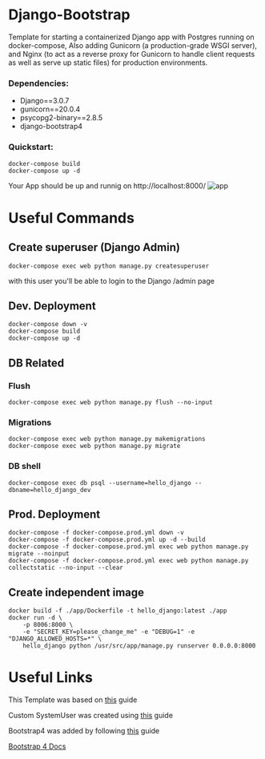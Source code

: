 # Django-Bootstrap

Template for starting a containerized Django app with Postgres running on docker-compose, Also adding Gunicorn (a production-grade WSGI server), and Nginx (to act as a reverse proxy for Gunicorn to handle client requests as well as serve up static files) for production environments.

### Dependencies:
- Django==3.0.7
- gunicorn==20.0.4
- psycopg2-binary==2.8.5
- django-bootstrap4

### Quickstart:
    docker-compose build
    docker-compose up -d
Your App should be up and runnig on http://localhost:8000/
![app](https://raw.githubusercontent.com/dedarritchon/Django-Bootstrap/main/app.png)
# Useful Commands
## Create superuser (Django Admin)
    docker-compose exec web python manage.py createsuperuser

with this user you'll be able to login to the Django /admin page  
## Dev. Deployment
    docker-compose down -v
    docker-compose build
    docker-compose up -d

## DB Related
### Flush
    docker-compose exec web python manage.py flush --no-input
### Migrations
    docker-compose exec web python manage.py makemigrations
    docker-compose exec web python manage.py migrate
### DB shell
    docker-compose exec db psql --username=hello_django --dbname=hello_django_dev

## Prod. Deployment
    docker-compose -f docker-compose.prod.yml down -v
    docker-compose -f docker-compose.prod.yml up -d --build
    docker-compose -f docker-compose.prod.yml exec web python manage.py migrate --noinput
    docker-compose -f docker-compose.prod.yml exec web python manage.py collectstatic --no-input --clear

## Create independent image
    docker build -f ./app/Dockerfile -t hello_django:latest ./app
    docker run -d \
        -p 8006:8000 \
        -e "SECRET_KEY=please_change_me" -e "DEBUG=1" -e "DJANGO_ALLOWED_HOSTS=*" \
        hello_django python /usr/src/app/manage.py runserver 0.0.0.0:8000
      
# Useful Links
This Template was based on [this](https://testdriven.io/blog/dockerizing-django-with-postgres-gunicorn-and-nginx/) guide

Custom SystemUser was created using [this](https://testdriven.io/blog/django-custom-user-model/) guide

Bootstrap4 was added by following [this](https://blog.nubecolectiva.com/como-integrar-django-y-bootstrap-4/) guide

[Bootstrap 4 Docs](https://getbootstrap.com/docs/4.0/components)

